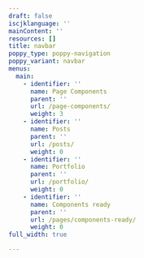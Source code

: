 ```yaml
---
draft: false
iscjklanguage: ''
mainContent: ''
resources: []
title: navbar
poppy_type: poppy-navigation
poppy_variant: navbar
menus:
  main:
    - identifier: ''
      name: Page Components
      parent: ''
      url: /page-components/
      weight: 3
    - identifier: ''
      name: Posts
      parent: ''
      url: /posts/
      weight: 0
    - identifier: ''
      name: Portfolio
      parent: ''
      url: /portfolio/
      weight: 0
    - identifier: ''
      name: Components ready
      parent: ''
      url: /pages/components-ready/
      weight: 0
full_width: true

---
```

